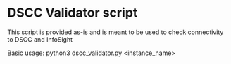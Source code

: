 # DSCC Validator script

This script is provided as-is and is meant to be used to check connectivity to DSCC and InfoSight

Basic usage:
python3 dscc_validator.py <instance_name> <platform>

